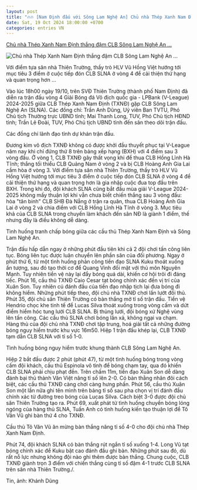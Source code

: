 ```yaml
---
layout: post
title: "🔥🔥 [Nam Định đấu với Sông Lam Nghệ An] Chủ nhà Thép Xanh Nam Định thắng đậm CLB Sông Lam Nghệ An ..."
date: Sat, 19 Oct 2024 18:00:00 +0700
categories: entries VN
---
```

[Chủ nhà Thép Xanh Nam Định thắng đậm CLB Sông Lam Nghệ An ...](https://baonamdinh.vn/the-thao/202410/chu-nha-thep-xanh-nam-dinh-thang-dam-clb-song-lam-nghe-an-voi-ti-so-4-1-fc27a68/)

![Chủ nhà Thép Xanh Nam Định thắng đậm CLB Sông Lam Nghệ An ...](https://baonamdinh.vn/file/e7837c02816d130b0181a995d7ad7e96/102024/4_20241019205041.jpg)

Với điểm tựa sân nhà Thiên Trường, thầy trò HLV Vũ Hồng Việt hướng tới mục tiêu 3 điểm ở cuộc tiếp đón CLB SLNA ở vòng 4 để cải thiện thứ hạng và quan trọng hơn ...

Vào lúc 18h00 ngày 19/10, trên SVĐ Thiên Trường (thành phố Nam Định) đã diễn ra trận đấu vòng 4 Giải Bóng đá Vô địch quốc gia - LPBank (V-League) 2024-2025 giữa CLB Thép Xanh Nam Định (TXNĐ) gặp CLB Sông Lam Nghệ An (SLNA). Các đồng chí: Trần Anh Dũng, Uỷ viên Ban TVTU, Phó Chủ tịch Thường trực UBND tỉnh; Mai Thanh Long, TUV, Phó Chủ tịch HĐND tỉnh; Trần Lê Đoài, TUV, Phó Chủ tịch UBND tỉnh đến sân theo dõi trận đấu.

Các đồng chí lãnh đạo tỉnh dự khán trận đấu.

Đương kim vô địch TXNĐ không có được khởi đầu thuyết phục tại V-League năm nay khi chỉ đứng thứ 8 trên bảng xếp hạng (BXH) với 4 điểm sau 3 vòng đấu. Ở vòng 1, CLB TXNĐ gây thất vọng khi để thua CLB Hồng Lĩnh Hà Tĩnh; thắng tối thiểu CLB Quảng Nam ở vòng 2 và bị CLB Hoàng Anh Gia Lai cầm hòa ở vòng 3. Với điểm tựa sân nhà Thiên Trường, thầy trò HLV Vũ Hồng Việt hướng tới mục tiêu 3 điểm ở cuộc tiếp đón CLB SLNA ở vòng 4 để cải thiện thứ hạng và quan trọng hơn là gia nhập cuộc đua top đầu trên BXH. Trong khi đó, đội khách SLNA cũng bắt đầu mùa giải V-League 2024-2025 không mấy thuận lợi khi vẫn chưa biết chiến thắng sau 3 vòng đấu: hòa "tân binh" CLB SHB Đà Nẵng ở trận ra quân, thua CLB Hoàng Anh Gia Lai ở vòng 2 và chia điểm với CLB Hồng Lĩnh Hà Tĩnh ở vòng 3. Mục tiêu khả của CLB SLNA trong chuyến làm khách đến sân NĐ là giành 1 điểm, thế nhưng đây là điều không dễ dàng.

Tình huống tranh chấp bóng giữa các cầu thủ Thép Xanh Nam Định và Sông Lam Nghệ An.

Trận đấu hấp dẫn ngay ở những phút đầu tiên khi cả 2 đội chơi tấn công liên tục. Bóng liên tục được luân chuyển lên phần sân của đối phương. Ngay ở phút thứ 6, từ một tình huống phản công tiền đạo SLNA Kuku thoát xuống ấn tượng, sau đó tạo thời cơ để Quang Vinh đối mặt với thủ môn Nguyên Mạnh. Tuy nhiên tiền vệ này lại đẩy bóng quá dài, khiến cơ hội trôi đi đáng tiếc. Phút 16, cầu thủ TXNĐ Caio Cesar tạt bóng chính xác đến vị trí của Xuân Son. Tuy nhiên cú đánh đầu của tiền đạo nhập tịch lại đưa bóng đi không hiểm. Những phút tiếp theo, đội chủ nhà TXNĐ chơi lấn lướt đối thủ. Phút 35, đội chủ sân Thiên Trường có bàn thắng mở tỉ số trận đấu. Tiền vệ Hendrio chọc khe tinh tế để Lucas Silva thoát xuống trong vòng cấm và dứt điểm hiểm hóc tung lưới CLB SLNA. Bị thủng lưới, đội bóng xứ Nghệ vùng lên tấn công. Các cầu thủ SLNA chơi bóng lăn xả, không ngại va chạm. Hàng thủ của đội chủ nhà TXNĐ chơi tập trung, hoá giải tất cả những đường bóng nguy hiểm trước khu vực 16m50. Hiệp 1 trận đấu khép lại, CLB TXNĐ tạm dẫn CLB SLNA với tỉ số 1-0.

Tình huống bóng nguy hiểm trước khung thành CLB Sông Lam Nghệ An.

Hiệp 2 bắt đầu được 2 phút (phút 47), từ một tình huống bóng trong vòng cấm đội khách, cầu thủ Espinola vô tình để bóng chạm tay, qua đó khiến CLB SLNA phải chịu phạt đền. Trên chấm 11m, tiền đạo Xuân Son dễ dàng đánh bại thủ thành Văn Việt nâng tỉ số lên 2-0. Có bàn thằng nhân đôi cách biệt, các cầu thủ TXNĐ càng chơi càng hưng phấn. Phút 56, cầu thủ Xuân Son một lần nữa ghi tên mình trên bảng tỉ số sau pha chọn vị trí đánh đầu chính xác từ đường treo bóng của Lucas Silva. Cách biệt 3-0 được đội chủ sân Thiên Trường tạo ra. Phút 69, xuất phát từ tình huống chuyền bóng lóng ngóng của hàng thủ SLNA, Tuấn Anh có tình huống kiến tạo thuận lợi để Tô Văn Vũ ghi bàn thứ 4 cho TXNĐ.

Cầu thủ Tô Văn Vũ ăn mừng bàn thắng nâng tỉ số 4-0 cho đội chủ nhà Thép Xanh Nam Định.

Phút 74, đội khách SLNA có bàn thắng rút ngắn tỉ số xuống 1-4. Long Vũ tạt bóng chính xác để Kuku bật cao đánh đầu ghi bàn. Những phút sau đó, dù rất nỗ lực nhưng không đội nào ghi thêm được bàn thắng. Chung cuộc, CLB TXNĐ giành trọn 3 điểm với chiến thắng cùng tỉ số đậm 4-1 trước CLB SLNA trên sân nhà Thiên Trường./.

Tin, ảnh: Khánh Dũng

